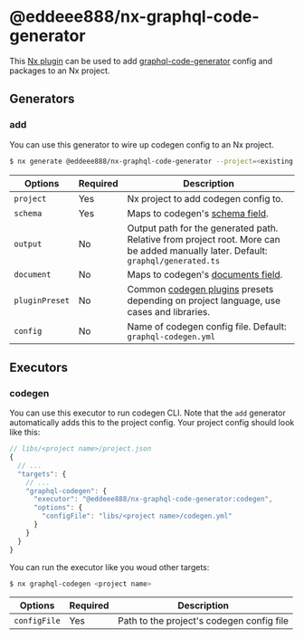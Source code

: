 # @eddeee888/nx-graphql-code-generator

This [Nx plugin](https://nx.dev/getting-started/intro) can be used to add [graphql-code-generator](https://www.graphql-code-generator.com/) config and packages to an Nx project.

## Generators

### add

You can use this generator to wire up codegen config to an Nx project.

```bash
$ nx generate @eddeee888/nx-graphql-code-generator --project=<existing project name>
```

| Options        | Required | Description                                                                                                                              |
| -------------- | -------- | ---------------------------------------------------------------------------------------------------------------------------------------- |
| `project`      | Yes      | Nx project to add codegen config to.                                                                                                     |
| `schema`       | Yes      | Maps to codegen's [schema field](https://www.graphql-code-generator.com/docs/config-reference/schema-field).                             |
| `output`       | No       | Output path for the generated path. Relative from project root. More can be added manually later. Default: `graphql/generated.ts`        |
| `document`     | No       | Maps to codegen's [documents field](https://www.graphql-code-generator.com/docs/config-reference/documents-field).                       |
| `pluginPreset` | No       | Common [codegen plugins](https://www.graphql-code-generator.com/plugins) presets depending on project language, use cases and libraries. |
| `config`       | No       | Name of codegen config file. Default: `graphql-codegen.yml`                                                                              |

## Executors

### codegen

You can use this executor to run codegen CLI. Note that the `add` generator automatically adds this to the project config. Your project config should look like this:

```js
// libs/<project name>/project.json
{
  // ...
  "targets": {
    // ...
    "graphql-codegen": {
      "executor": "@eddeee888/nx-graphql-code-generator:codegen",
      "options": {
        "configFile": "libs/<project name>/codegen.yml"
      }
    }
  }
}
```

You can run the executor like you woud other targets:

```bash
$ nx graphql-codegen <project name>
```

| Options      | Required | Description                               |
| ------------ | -------- | ----------------------------------------- |
| `configFile` | Yes      | Path to the project's codegen config file |
